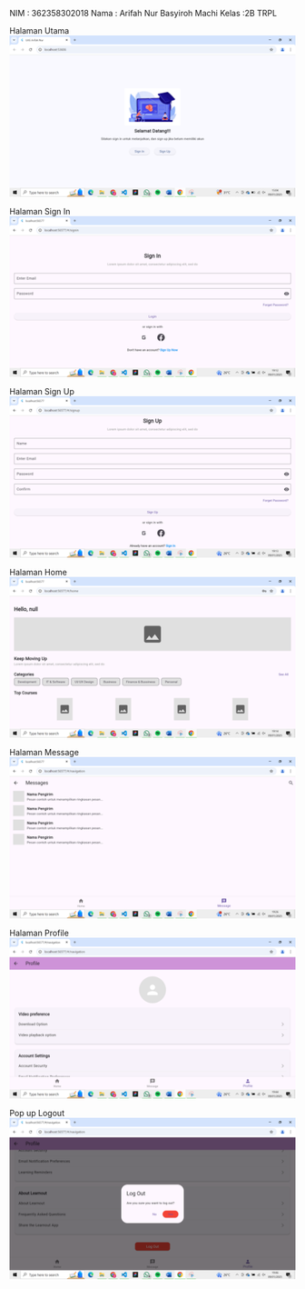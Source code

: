 NIM : 362358302018
Nama : Arifah Nur Basyiroh Machi
Kelas :2B TRPL

Halaman Utama
![alt text](image.png)

Halaman Sign In
![alt text](image-1.png)

Halaman Sign Up
![alt text](image-2.png)

Halaman Home
![alt text](image-3.png)

Halaman Message
![alt text](image-4.png)

Halaman Profile
![alt text](image-5.png)

Pop up Logout
![alt text](image-6.png)


